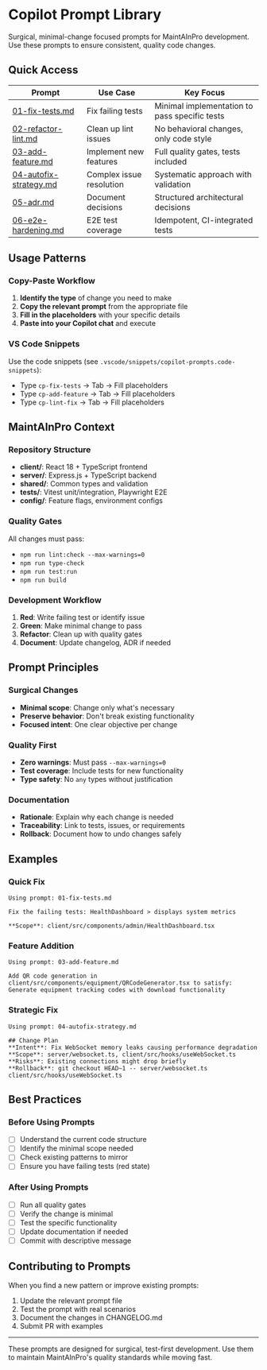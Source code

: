 # Copilot Prompt Library

Surgical, minimal-change focused prompts for MaintAInPro development. Use these prompts to ensure consistent, quality code changes.

## Quick Access

| Prompt | Use Case | Key Focus |
|--------|----------|-----------|
| [01-fix-tests.md](./01-fix-tests.md) | Fix failing tests | Minimal implementation to pass specific tests |
| [02-refactor-lint.md](./02-refactor-lint.md) | Clean up lint issues | No behavioral changes, only code style |
| [03-add-feature.md](./03-add-feature.md) | Implement new features | Full quality gates, tests included |
| [04-autofix-strategy.md](./04-autofix-strategy.md) | Complex issue resolution | Systematic approach with validation |
| [05-adr.md](./05-adr.md) | Document decisions | Structured architectural decisions |
| [06-e2e-hardening.md](./06-e2e-hardening.md) | E2E test coverage | Idempotent, CI-integrated tests |

## Usage Patterns

### Copy-Paste Workflow
1. **Identify the type** of change you need to make
2. **Copy the relevant prompt** from the appropriate file  
3. **Fill in the placeholders** with your specific details
4. **Paste into your Copilot chat** and execute

### VS Code Snippets
Use the code snippets (see `.vscode/snippets/copilot-prompts.code-snippets`):
- Type `cp-fix-tests` → Tab → Fill placeholders
- Type `cp-add-feature` → Tab → Fill placeholders  
- Type `cp-lint-fix` → Tab → Fill placeholders

## MaintAInPro Context

### Repository Structure
- **client/**: React 18 + TypeScript frontend
- **server/**: Express.js + TypeScript backend  
- **shared/**: Common types and validation
- **tests/**: Vitest unit/integration, Playwright E2E
- **config/**: Feature flags, environment configs

### Quality Gates  
All changes must pass:
- `npm run lint:check --max-warnings=0`
- `npm run type-check` 
- `npm run test:run`
- `npm run build`

### Development Workflow
1. **Red**: Write failing test or identify issue
2. **Green**: Make minimal change to pass
3. **Refactor**: Clean up with quality gates
4. **Document**: Update changelog, ADR if needed

## Prompt Principles

### Surgical Changes
- **Minimal scope**: Change only what's necessary
- **Preserve behavior**: Don't break existing functionality
- **Focused intent**: One clear objective per change

### Quality First  
- **Zero warnings**: Must pass `--max-warnings=0`
- **Test coverage**: Include tests for new functionality
- **Type safety**: No `any` types without justification

### Documentation
- **Rationale**: Explain why each change is needed
- **Traceability**: Link to tests, issues, or requirements
- **Rollback**: Document how to undo changes safely

## Examples

### Quick Fix
```
Using prompt: 01-fix-tests.md

Fix the failing tests: HealthDashboard > displays system metrics

**Scope**: client/src/components/admin/HealthDashboard.tsx
```

### Feature Addition
```
Using prompt: 03-add-feature.md  

Add QR code generation in client/src/components/equipment/QRCodeGenerator.tsx to satisfy: Generate equipment tracking codes with download functionality
```

### Strategic Fix
```
Using prompt: 04-autofix-strategy.md

## Change Plan
**Intent**: Fix WebSocket memory leaks causing performance degradation
**Scope**: server/websocket.ts, client/src/hooks/useWebSocket.ts
**Risks**: Existing connections might drop briefly
**Rollback**: git checkout HEAD~1 -- server/websocket.ts client/src/hooks/useWebSocket.ts
```

## Best Practices

### Before Using Prompts
- [ ] Understand the current code structure
- [ ] Identify the minimal scope needed  
- [ ] Check existing patterns to mirror
- [ ] Ensure you have failing tests (red state)

### After Using Prompts
- [ ] Run all quality gates
- [ ] Verify the change is minimal
- [ ] Test the specific functionality  
- [ ] Update documentation if needed
- [ ] Commit with descriptive message

## Contributing to Prompts

When you find a new pattern or improve existing prompts:
1. Update the relevant prompt file
2. Test the prompt with real scenarios
3. Document the changes in CHANGELOG.md
4. Submit PR with examples

---

These prompts are designed for surgical, test-first development. Use them to maintain MaintAInPro's quality standards while moving fast.